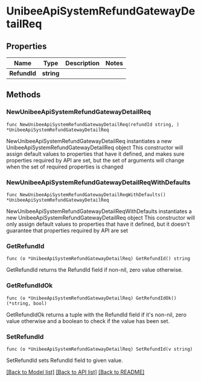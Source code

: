 # UnibeeApiSystemRefundGatewayDetailReq

## Properties

Name | Type | Description | Notes
------------ | ------------- | ------------- | -------------
**RefundId** | **string** |  | 

## Methods

### NewUnibeeApiSystemRefundGatewayDetailReq

`func NewUnibeeApiSystemRefundGatewayDetailReq(refundId string, ) *UnibeeApiSystemRefundGatewayDetailReq`

NewUnibeeApiSystemRefundGatewayDetailReq instantiates a new UnibeeApiSystemRefundGatewayDetailReq object
This constructor will assign default values to properties that have it defined,
and makes sure properties required by API are set, but the set of arguments
will change when the set of required properties is changed

### NewUnibeeApiSystemRefundGatewayDetailReqWithDefaults

`func NewUnibeeApiSystemRefundGatewayDetailReqWithDefaults() *UnibeeApiSystemRefundGatewayDetailReq`

NewUnibeeApiSystemRefundGatewayDetailReqWithDefaults instantiates a new UnibeeApiSystemRefundGatewayDetailReq object
This constructor will only assign default values to properties that have it defined,
but it doesn't guarantee that properties required by API are set

### GetRefundId

`func (o *UnibeeApiSystemRefundGatewayDetailReq) GetRefundId() string`

GetRefundId returns the RefundId field if non-nil, zero value otherwise.

### GetRefundIdOk

`func (o *UnibeeApiSystemRefundGatewayDetailReq) GetRefundIdOk() (*string, bool)`

GetRefundIdOk returns a tuple with the RefundId field if it's non-nil, zero value otherwise
and a boolean to check if the value has been set.

### SetRefundId

`func (o *UnibeeApiSystemRefundGatewayDetailReq) SetRefundId(v string)`

SetRefundId sets RefundId field to given value.



[[Back to Model list]](../README.md#documentation-for-models) [[Back to API list]](../README.md#documentation-for-api-endpoints) [[Back to README]](../README.md)


